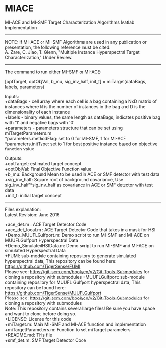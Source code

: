 # MIACE
MI-ACE and MI-SMF Target Characterization Algorithms
Matlab Implementation

****************************************************************

NOTE: If MI-ACE or MI-SMF Algorithms are used in any publication or presentation, the following reference must be cited:  
A. Zare, C. Jiao, T. Glenn, "Multiple Instance Hyperspectral Target Characterization," Under Review. 

****************************************************************

The command to run either MI-SMF or MI-ACE:   

[optTarget, optObjVal, b_mu, sig_inv_half, init_t] = miTarget(dataBags, labels, parameters)

Inputs:  
+dataBags - cell array where each cell is a bag containing a NxD matrix of instances where N is the number of instances in the bag and D is the dimensionality of each instance  
+labels -  binary values, the same length as dataBags, indicates positive bag with '1'  and negative bags with '0'  
+parameters - parameters structure that can be set using miTargetParameters.m  
    *parameters.methodFlag: set to 0 for MI-SMF, 1 for MI-ACE  
    *parameters.initType: set to 1 for best positive instance based on objective function value  

Outputs:   
+optTarget: estimated target concept  
+optObjVal: Final Objective Function value  
+b_mu: Background Mean to be used in ACE or SMF detector with test data  
+sig_inv_half: Square root of background covariance, Use sig_inv_half'*sig_inv_half as covariance in ACE or SMF detector with test data   
+init_t: initial target concept   

****************************************************************

Files explanation:  
Latest Revision: June 2016

+ace_det.m : ACE Target Detector Code  
+ace_det_local.m : ACE Target Detector Code that takes in a mask for HSI 
+Demo_MUUFLGulfport.m: Demo script to run MI-SMF and MI-ACE on MUUFLGulfport Hyperspectral Data  
+Demo_SimulatedHSIData.m: Demo script to run MI-SMF and MI-ACE on simulated Hyperspectral Data  
+FUMI: sub-module containing repository to generate simulated hyperspectral data, This repository can be found here: https://github.com/TigerSense/FUMI  
Please see: https://git-scm.com/book/en/v2/Git-Tools-Submodules for cloning a repository with submodules
+MUUFLGulfport: sub-module containing repository for MUUFL Gulfport hyperspectral data, This repository can be found here: https://github.com/TigerSense/MUUFLGulfport  
Please see: https://git-scm.com/book/en/v2/Git-Tools-Submodules for cloning a repository with submodules  
Note: This repository contains several large files! Be sure you have space and want to clone before doing so.  
+LICENSE: License for this code  
+miTarget.m: Main MI-SMF and MI-ACE function and implementation  
+miTargetParameters.m:  Function to set miTarget parameters  
+README.md: This file  
+smf_det.m: SMF Target Detector Code


